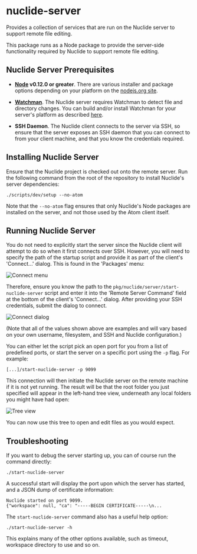 # nuclide-server

Provides a collection of services that are run on the Nuclide server to support
remote file editing.

This package runs as a Node package to provide the server-side functionality
required by Nuclide to support remote file editing.

## Nuclide Server Prerequisites

* **[Node](https://nodejs.org) v0.12.0 or greater**. There are various installer
and package options depending on your platform on the
[nodejs.org site](https://nodejs.org/download/).

* **[Watchman](https://facebook.github.io/watchman)**. The Nuclide server
requires Watchman to detect file and directory changes. You can build and/or
install Watchman for your server's platform as described
[here](http://facebook.github.io/watchman/docs/install.html#build-install).

* **SSH Daemon**. The Nuclide client connects to the server via SSH, so
ensure that the server exposes an SSH daemon that you can connect to from your
client machine, and that you know the credentials required.

## Installing Nuclide Server

Ensure that the Nuclide project is checked out onto the remote server. Run the
following command from the root of the repository to install Nuclide's server
dependencies:

```
./scripts/dev/setup --no-atom
```

Note that the `--no-atom` flag ensures that only Nuclide's Node packages are
installed on the server, and not those used by the Atom client itself.

## Running Nuclide Server

You do not need to explicitly start the server since the Nuclide client will
attempt to do so when it first connects over SSH. However, you will need to
specify the path of the startup script and provide it as part of the client's
'Connect...' dialog. This is found in the 'Packages' menu:

![Connect menu](http://nuclide.io/images/docs/connect_menu.png)

Therefore, ensure you know the path to the
`pkg/nuclide/server/start-nuclide-server` script and enter it into the 'Remote
Server Command' field at the bottom of the client's 'Connect...' dialog. After
providing your SSH credentials, submit the dialog to connect.

![Connect dialog](http://nuclide.io/images/docs/connect.png)

(Note that all of the values shown above are examples and will vary based on
your own username, filesystem, and SSH and Nuclide configuration.)

You can either let the script pick an open port for you from a list of predefined ports,
or start the server on a specific port using the `-p` flag.
For example:

```
[...]/start-nuclide-server -p 9099
```

This connection will then initiate the Nuclide server on the remote machine if
it is not yet running. The result will be that the root folder you just
specified will appear in the left-hand tree view, underneath any local folders
you might have had open:

![Tree view](http://nuclide.io/images/docs/tree_remote.png)

You can now use this tree to open and edit files as you would expect.

## Troubleshooting

If you want to debug the server starting up, you can of course run the command
directly:

```
./start-nuclide-server
```

A successful start will display the port upon which the server has started, and
a JSON dump of certificate information:

```
Nuclide started on port 9099.
{"workspace": null, "ca": "-----BEGIN CERTIFICATE-----\n...
```

The `start-nuclide-server` command also has a useful help option:

```
./start-nuclide-server -h
```

This explains many of the other options available, such as timeout, workspace
directory to use and so on.
